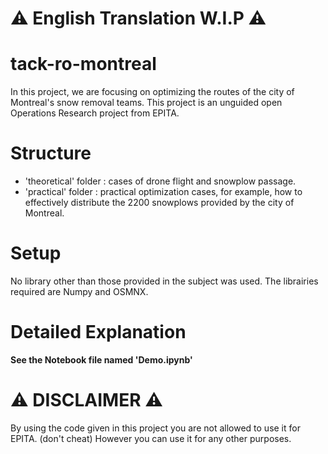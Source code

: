 # ⚠️ English Translation W.I.P ⚠️

# tack-ro-montreal
In this project, we are focusing on optimizing the routes of the city of Montreal's snow removal teams.
This project is an unguided open Operations Research project from EPITA.

# Structure
 * 'theoretical' folder : cases of drone flight and snowplow passage.
 * 'practical' folder : practical optimization cases, for example, how to effectively distribute the 2200 snowplows provided by the city of Montreal.

# Setup
No library other than those provided in the subject was used.
The librairies required are Numpy and OSMNX.

# Detailed Explanation
**See the Notebook file named 'Demo.ipynb'**

# ⚠️ DISCLAIMER ⚠️
By using the code given in this project you are not allowed to use it for EPITA. (don't cheat)
However you can use it for any other purposes.
